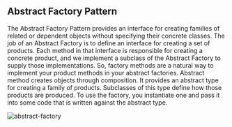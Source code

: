 ## Abstract Factory Pattern
The Abstract Factory Pattern provides an interface for creating families of related or dependent objects without specifying their concrete classes.
The job of an Abstract Factory is to define an interface for creating a set of products. Each method in that interface is responsible for creating a concrete product, and we implement a subclass of the Abstract Factory to supply those implementations. So, factory methods are a natural way to implement your product methods in your abstract factories.
Abstract method creates objects through composition. It provides an abstract type for creating a family of products. Subclasses of this type define how those products are produced. To use the factory, you instantiate one and pass it into some code that is written against the abstract type.

![abstract-factory](https://cloud.githubusercontent.com/assets/13823751/16877025/f7a4b664-4a6b-11e6-9793-83e7c2364584.jpg)

